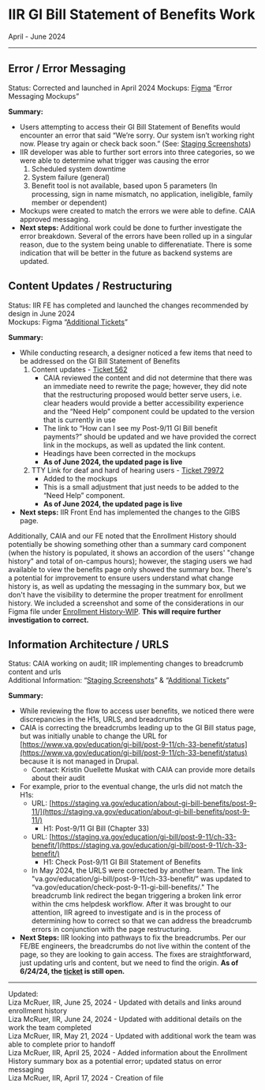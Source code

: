 # IIR GI Bill Statement of Benefits Work   
April - June 2024

---

## Error / Error Messaging
Status: Corrected and launched in April 2024 
Mockups: [Figma](https://www.figma.com/file/fY52BhHs0EI9ODWrqKZnZV/GI-Bill-Statement-of-Benefits?type=design&node-id=52%3A1612&mode=design&t=K9LfE3IQAM24IuF8-1) “Error Messaging Mockups”

**Summary:**
* Users attempting to access their GI Bill Statement of Benefits would encounter an error that said “We’re sorry. Our system isn’t working right now. Please try again or check back soon.” (See: [Staging Screenshots](https://www.figma.com/file/fY52BhHs0EI9ODWrqKZnZV/GI-Bill-Statement-of-Benefits?type=design&node-id=2%3A3557&mode=design&t=K9LfE3IQAM24IuF8-1))
* IIR developer was able to further sort errors into three categories, so we were able to determine what trigger was causing the error
  1) Scheduled system downtime
  2) System failure (general)
  3) Benefit tool is not available, based upon 5 parameters (In processing, sign in name mismatch, no application, ineligible, family member or dependent)
* Mockups were created to match the errors we were able to define. CAIA approved messaging.
* **Next steps:** Additional work could be done to further investigate the error breakdown. Several of the errors have been rolled up in a singular reason, due to the system being unable to differenatiate. There is some indication that will be better in the future as backend systems are updated.

## Content Updates / Restructuring
Status: IIR FE has completed and launched the changes recommended by design in June 2024   
Mockups: Figma “[Additional Tickets](https://www.figma.com/file/fY52BhHs0EI9ODWrqKZnZV/GI-Bill-Statement-of-Benefits?type=design&node-id=82%3A1294&mode=design&t=K9LfE3IQAM24IuF8-1)”

**Summary:**
* While conducting research, a designer noticed a few items that need to be addressed on the GI Bill Statement of Benefits
  1) Content updates - [Ticket 562](https://github.com/department-of-veterans-affairs/va-iir/issues/562)
        * CAIA reviewed the content and did not determine that there was an immediate need to rewrite the page; however, they did note that the restructuring proposed would better serve users, i.e. clear headers would provide a better accessibility experience and the “Need Help” component could be updated to the version that is currently in use
        * The link to “How can I see my Post-9/11 GI Bill benefit payments?” should be updated and we have provided the correct link in the mockups, as well as updated the link content.
        * Headings have been corrected in the mockups
        * **As of June 2024, the updated page is live**
  2) TTY Link for deaf and hard of hearing users - [Ticket 79972](https://github.com/department-of-veterans-affairs/va.gov-team/issues/79972)
        * Added to the mockups
        * This is a small adjustment that just needs to be added to the “Need Help” component.
        * **As of June 2024, the updated page is live**
* **Next steps:** IIR Front End has implemented the changes to the GIBS page.

Additionally, CAIA and our FE noted that the Enrollment History should potentially be showing something other than a summary card component (when the history is populated, it shows an accordion of the users' "change history" and total of on-campus hours); however, the staging users we had available to view the benefits page only showed the summary box. There's a potential for improvement to ensure users understand what change history is, as well as updating the messaging in the summary box, but we don't have the visibility to determine the proper treatment for enrollment history. We included a screenshot and some of the considerations in our Figma file under [Enrollment History-WIP](https://www.figma.com/design/fY52BhHs0EI9ODWrqKZnZV/GI-Bill-Statement-of-Benefits?node-id=368-1484&t=ksos2T9ij1wlfcwW-1).  **This will require further investigation to correct.**

## Information Architecture / URLS
Status: CAIA working on audit; IIR implementing changes to breadcrumb content and urls    
Additional Information: “[Staging Screenshots](https://www.figma.com/file/fY52BhHs0EI9ODWrqKZnZV/GI-Bill-Statement-of-Benefits?type=design&node-id=2%3A3557&mode=design&t=K9LfE3IQAM24IuF8-1)” & “[Additional Tickets](https://www.figma.com/file/fY52BhHs0EI9ODWrqKZnZV/GI-Bill-Statement-of-Benefits?type=design&node-id=82%3A1294&mode=design&t=K9LfE3IQAM24IuF8-1)”

**Summary:**
* While reviewing the flow to access user benefits, we noticed there were discrepancies in the H1s, URLS, and breadcrumbs
* CAIA is correcting the breadcrumbs leading up to the GI Bill status page, but was initially unable to change the URL for [https://www.va.gov/education/gi-bill/post-9-11/ch-33-benefit/status](https://www.va.gov/education/gi-bill/post-9-11/ch-33-benefit/status) because it is not managed in Drupal.
    * Contact: Kristin Ouellette Muskat with CAIA can provide more details about their audit
* For example, prior to the eventual change, the urls did not match the H1s:    
    * URL: [https://staging.va.gov/education/about-gi-bill-benefits/post-9-11/](https://staging.va.gov/education/about-gi-bill-benefits/post-9-11/)
        * H1: Post-9/11 GI Bill (Chapter 33)
    * URL: [https://staging.va.gov/education/gi-bill/post-9-11/ch-33-benefit/](https://staging.va.gov/education/gi-bill/post-9-11/ch-33-benefit/)
        * H1: Check Post-9/11 GI Bill Statement of Benefits
    * In May 2024, the URLS were corrected by another team. The link "va.gov/education/gi-bill/post-9-11/ch-33-benefit/” was updated to “va.gov/education/check-post-9-11-gi-bill-benefits/." The breadcrumb link redirect the began triggering a broken link error within the cms helpdesk workflow. After it was brought to our attention, IIR agreed to investigate and is in the process of determining how to correct so that we can address the breadcrumb errors in conjunction with the page restructuring. 
* **Next Steps:** IIR looking into pathways to fix the breadcrumbs. Per our FE/BE engineers, the breadcrumbs do not live within the content of the page, so they are looking to gain access. The fixes are straightforward, just updating urls and content, but we need to find the origin. **As of 6/24/24, the [ticket](https://app.zenhub.com/workspaces/va-iir-6508c0bd79e64e0fb5855caf/issues/gh/department-of-veterans-affairs/va-iir/702) is still open.**

---

Updated:    
Liza McRuer, IIR, June 25, 2024 - Updated with details and links around enrollment history    
Liza McRuer, IIR, June 24, 2024 - Updated with additional details on the work the team completed   
Liza McRuer, IIR, May 21, 2024 - Updated with additional work the team was able to complete prior to handoff   
Liza McRuer, IIR, April 25, 2024 - Added information about the Enrollment History summary box as a potential error; updated status on error messaging      
Liza McRuer, IIR, April 17, 2024 - Creation of file   
